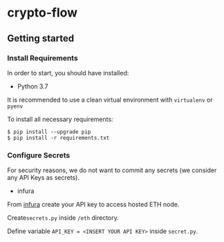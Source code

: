 # crypto-flow

## Getting started

### Install Requirements

In order to start, you should have installed:

- Python 3.7

It is recommended to use a clean virtual environment with `virtualenv` or `pyenv`

To install all necessary requirements:

```(sh)
$ pip install --upgrade pip
$ pip install -r requirements.txt
```

### Configure Secrets

For security reasons, we do not want to commit any secrets (we consider any API Keys as secrets).

- infura

From [infura](https://infura.io) create your API key to access hosted ETH node.

Create`secrets.py` inside `/eth` directory.

Define variable `API_KEY = <INSERT YOUR API KEY>` inside `secret.py`.